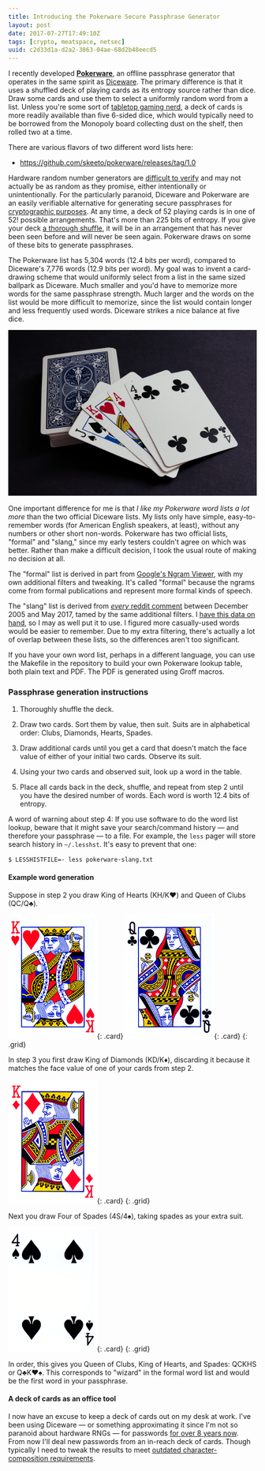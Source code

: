 ```yaml
---
title: Introducing the Pokerware Secure Passphrase Generator
layout: post
date: 2017-07-27T17:49:10Z
tags: [crypto, meatspace, netsec]
uuid: c2d33d1a-d2a2-3863-04ae-68d2b48eecd5
---
```


I recently developed [**Pokerware**][pokerware], an offline passphrase
generator that operates in the same spirit as [Diceware][diceware].
The primary difference is that it uses a shuffled deck of playing
cards as its entropy source rather than dice. Draw some cards and use
them to select a uniformly random word from a list. Unless you're some
sort of [tabletop gaming nerd][dd], a deck of cards is more readily
available than five 6-sided dice, which would typically need to be
borrowed from the Monopoly board collecting dust on the shelf, then
rolled two at a time.

There are various flavors of two different word lists here:

* <https://github.com/skeeto/pokerware/releases/tag/1.0>

Hardware random number generators are [difficult to verify][verify]
and may not actually be as random as they promise, either
intentionally or unintentionally. For the particularly paranoid,
Diceware and Pokerware are an easily verifiable alternative for
generating secure passphrases for [cryptographic purposes][enchive].
At any time, a deck of 52 playing cards is in one of 52! possible
arrangements. That's more than 225 bits of entropy. If you give your
deck [a thorough shuffle][shuffle], it will be in an arrangement that
has never been seen before and will never be seen again. Pokerware
draws on some of these bits to generate passphrases.

The Pokerware list has 5,304 words (12.4 bits per word), compared to
Diceware's 7,776 words (12.9 bits per word). My goal was to invent a
card-drawing scheme that would uniformly select from a list in the same
sized ballpark as Diceware. Much smaller and you'd have to memorize more
words for the same passphrase strength. Much larger and the words on the
list would be more difficult to memorize, since the list would contain
longer and less frequently used words. Diceware strikes a nice balance
at five dice.

<!-- Photo credit: Kelsey Wellons -->
![](/img/pokerware/deck.jpg)

One important difference for me is that *I like my Pokerware word
lists a lot more* than the two official Diceware lists. My lists only
have simple, easy-to-remember words (for American English speakers, at
least), without any numbers or other short non-words. Pokerware has
two official lists, "formal" and "slang," since my early testers
couldn't agree on which was better. Rather than make a difficult
decision, I took the usual route of making no decision at all.

The "formal" list is derived in part from [Google's Ngram
Viewer][ngram], with my own additional filters and tweaking. It's called
"formal" because the ngrams come from formal publications and represent
more formal kinds of speech.

The "slang" list is derived from [*every* reddit comment][db] between
December 2005 and May 2017, tamed by the same additional filters. I
[have this data on hand][reddit], so I may as well put it to use. I
figured more casually-used words would be easier to remember. Due to
my extra filtering, there's actually a lot of overlap between these
lists, so the differences aren't too significant.

If you have your own word list, perhaps in a different language, you
can use the Makefile in the repository to build your own Pokerware
lookup table, both plain text and PDF. The PDF is generated using
Groff macros.

### Passphrase generation instructions

1. Thoroughly shuffle the deck.

2. Draw two cards. Sort them by value, then suit. Suits are in
   alphabetical order: Clubs, Diamonds, Hearts, Spades.

3. Draw additional cards until you get a card that doesn't match the
   face value of either of your initial two cards. Observe its suit.

4. Using your two cards and observed suit, look up a word in the table.

5. Place all cards back in the deck, shuffle, and repeat from step 2
   until you have the desired number of words. Each word is worth 12.4
   bits of entropy.

A word of warning about step 4: If you use software to do the word list
lookup, beware that it might save your search/command history — and
therefore your passphrase — to a file. For example, the `less` pager
will store search history in `~/.lesshst`. It's easy to prevent that
one:

    $ LESSHISTFILE=- less pokerware-slang.txt

#### Example word generation

Suppose in step 2 you draw King of Hearts (KH/K♥) and Queen of Clubs
(QC/Q♣).

![](/img/pokerware/kh.png){: .card}
![](/img/pokerware/qc.png){: .card}
{: .grid}

In step 3 you first draw King of Diamonds (KD/K♦), discarding it because
it matches the face value of one of your cards from step 2.

![](/img/pokerware/kd.png){: .card}
{: .grid}

Next you draw Four of Spades (4S/4♠), taking spades as your extra suit.

![](/img/pokerware/4s.png){: .card}
{: .grid}

In order, this gives you Queen of Clubs, King of Hearts, and Spades:
QCKHS or Q♣K♥♠. This corresponds to "wizard" in the formal word list and
would be the first word in your passphrase.

#### A deck of cards as an office tool

I now have an excuse to keep a deck of cards out on my desk at work.
I've been using Diceware — or something approximating it since I'm not
so paranoid about hardware RNGs — for passwords [for over 8 years
now][old]. From now I'll deal new passwords from an in-reach deck of
cards. Though typically I need to tweak the results to meet [outdated
character-composition requirements][passwords].


[dd]: /blog/2011/01/10/
[diceware]: http://world.std.com/~reinhold/diceware.html
[enchive]: /blog/2017/03/12/
[ngram]: https://books.google.com/ngrams
[old]: /blog/2009/02/07/
[passwords]: https://www.troyhunt.com/passwords-evolved-authentication-guidance-for-the-modern-era/
[pokerware]: https://github.com/skeeto/pokerware
[reddit]: /blog/2016/12/01/
[shuffle]: https://possiblywrong.wordpress.com/2011/03/27/card-shuffling-youre-not-done-yet/
[verify]: https://lwn.net/Articles/629714/
[db]: http://files.pushshift.io/reddit/
